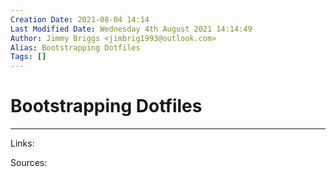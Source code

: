 ```yaml
---
Creation Date: 2021-08-04 14:14
Last Modified Date: Wednesday 4th August 2021 14:14:49
Author: Jimmy Briggs <jimbrig1993@outlook.com>
Alias: Bootstrapping Dotfiles
Tags: []
---
```


# Bootstrapping Dotfiles

***

Links: 

Sources:

